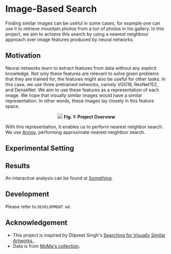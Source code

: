 # Image-Based Search

Finding similar images can be useful in some cases, for example one can use it to retrieve mountain photos from a ton of photos in his gallery. In this project, we aim to achieve this search by using a nearest neighbour approach over image features produced by neural networks.

## Motivation
Neural networks learn to extract features from data without any explicit knowledge. Not only these features are relevant to solve given problems that they are trained for, the features might also be useful for other tasks. In this case, we use three pretrained networks, namely VGG16, ResNet152, and DenseNet. We aim to use these features as a representation of each image. We hope that visually similar images would have a similar representation. In other words, these images lay closely in this feature space. 

<center>
<img src="https://i.imgur.com/as9lJ7i.png"/>
<b>Fig. 1: Project Overview</b>
</center>

With this representation, it enables us to perform nearest neighbor search. We use [Annoy][annoy], performing approximate nearest neightbor search.

## Experimental Setting

## Results
An interactive analysis can be found at [Something][tool].

## Development
Please refer to `DEVELOPMENT.md`.

## Acknowledgement
- This project is inspired by Dilpreet Singh's [Searching for Visually Similar Artworks
][idea].
- Data is from [MoMa's collection][dataset].


[idea]: http://ai.sensilab.monash.edu/2018/09/17/similarity-search-engine/
[dataset]: https://github.com/MuseumofModernArt/collection
[tool]: http://pat.chormai.org/artwork-similarity-vis-tool/
[annoy]: https://github.com/spotify/annoy
